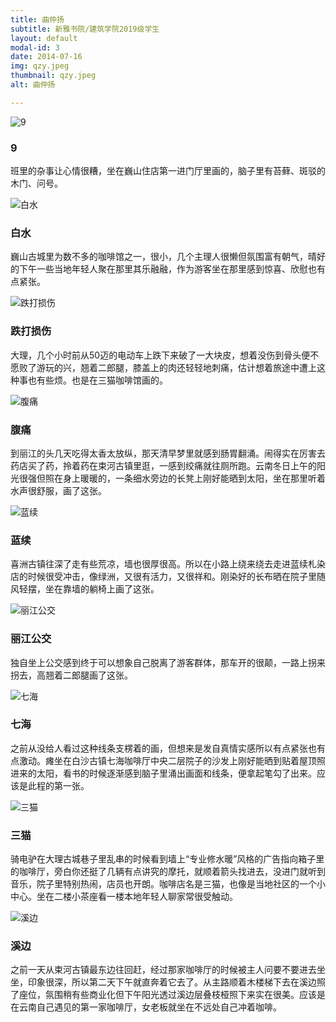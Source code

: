 ```yaml
---
title: 曲仲扬
subtitle: 新雅书院/建筑学院2019级学生
layout: default
modal-id: 3
date: 2014-07-16
img: qzy.jpeg
thumbnail: qzy.jpeg
alt: 曲仲扬

---
```

<img src="img/qzy/9.jpg" class="img-responsive img-centered" alt="9">
<h3>9</h3>
<p>班里的杂事让心情很糟，坐在巍山住店第一进门厅里画的，脑子里有苔藓、斑驳的木门、问号。</p>

<img src="img/qzy/白水.jpg" class="img-responsive img-centered" alt="白水">
<h3>白水</h3>
<p>巍山古城里为数不多的咖啡馆之一，很小，几个主理人很懒但氛围富有朝气，晴好的下午一些当地年轻人聚在那里其乐融融，作为游客坐在那里感到惊喜、欣慰也有点紧张。</p>

<img src="img/qzy/跌打损伤.jpg" class="img-responsive img-centered" alt="跌打损伤">
<h3>跌打损伤</h3>
<p>大理，几个小时前从50迈的电动车上跌下来破了一大块皮，想着没伤到骨头便不愿败了游玩的兴，翘着二郎腿，膝盖上的肉还轻轻地刺痛，估计想着旅途中遭上这种事也有些烦。也是在三猫咖啡馆画的。</p>
<img src="img/qzy/腹痛.jpg" class="img-responsive img-centered" alt="腹痛">
<h3>腹痛</h3>
<p>到丽江的头几天吃得太香太放纵，那天清早梦里就感到肠胃翻涌。闹得实在厉害去药店买了药，拎着药在束河古镇里逛，一感到绞痛就往厕所跑。云南冬日上午的阳光很强但照在身上暖暖的，一条细水旁边的长凳上刚好能晒到太阳，坐在那里听着水声很舒服，画了这张。</p>
<img src="img/qzy/蓝续.jpg" class="img-responsive img-centered" alt="蓝续">
<h3>蓝续</h3>
<p>喜洲古镇往深了走有些荒凉，墙也很厚很高。所以在小路上绕来绕去走进蓝续札染店的时候很受冲击，像绿洲，又很有活力，又很祥和。刚染好的长布晒在院子里随风轻摆，坐在靠墙的躺椅上画了这张。</p>
<img src="img/qzy/丽江公交.jpg" class="img-responsive img-centered" alt="丽江公交">
<h3>丽江公交</h3>
<p>独自坐上公交感到终于可以想象自己脱离了游客群体，那车开的很颠，一路上拐来拐去，高翘着二郎腿画了这张。</p>
<img src="img/qzy/七海1.jpg" class="img-responsive img-centered" alt="七海">
<h3>七海</h3>
<p>之前从没给人看过这种线条支楞着的画，但想来是发自真情实感所以有点紧张也有点激动。瘫坐在白沙古镇七海咖啡厅中央二层院子的沙发上刚好能晒到贴着屋顶照进来的太阳，看书的时候逐渐感到脑子里涌出画面和线条，便拿起笔勾了出来。应该是此程的第一张。</p>
<img src="img/qzy/三猫.jpg" class="img-responsive img-centered" alt="三猫">
<h3>三猫</h3>
<p>骑电驴在大理古城巷子里乱串的时候看到墙上“专业修水暖”风格的广告指向箱子里的咖啡厅，旁白你还挺了几辆有点讲究的摩托，就顺着箭头找进去，没进门就听到音乐，院子里特别热闹，店员也开朗。咖啡店名是三猫，也像是当地社区的一个小中心。坐在二楼小茶座看一楼本地年轻人聊家常很受触动。</p>
<img src="img/qzy/溪边.jpg" class="img-responsive img-centered" alt="溪边">
<h3>溪边</h3>
<p>之前一天从束河古镇最东边往回赶，经过那家咖啡厅的时候被主人问要不要进去坐坐，印象很深，所以第二天下午就直奔着它去了。从主路顺着木楼梯下去在溪边照了座位，氛围稍有些商业化但下午阳光透过溪边层叠枝桠照下来实在很美。应该是在云南自己遇见的第一家咖啡厅，女老板就坐在不远处自己冲着咖啡。</p>
